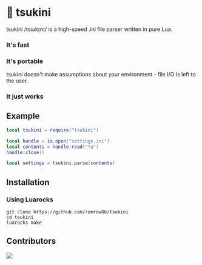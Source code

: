 # 🥒 tsukini
tsukini /tsɯkɪnɪ/ is a high-speed .ini file parser written in pure Lua.
### It's fast
### It's portable
tsukini doesn't make assumptions about your environment - file I/O is left to the user.
### It just works

## Example
```lua
local tsukini = require("tsukini")

local handle = io.open("settings.ini")
local contents = handle:read("*a")
handle:close()

local settings = tsukini.parse(contents)
```
## Installation
### Using Luarocks
```shell
git clone https://github.com/remrow86/tsukini
cd tsukini
luarocks make
```
## Contributors
<a href = "https://github.com/remrow86/tsukini/graphs/contributors"><img src = "https://contrib.rocks/image?repo=remrow86/tsukini&size=32x32"/></a>
